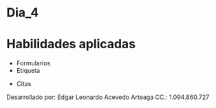 # Dia_4

# Habilidades aplicadas 

- Formularios  
- Etiqueta <Form>
- Citas 

Desarrollado por: Edgar Leonardo Acevedo Arteaga 
CC.: 1.094.860.727